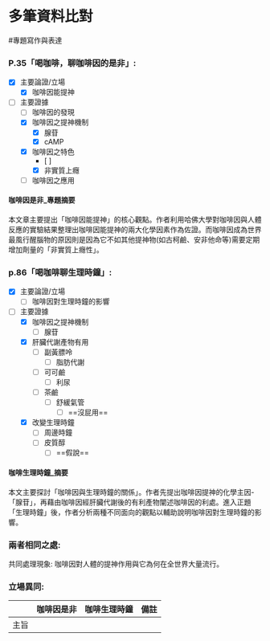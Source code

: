 # 多筆資料比對
#專題寫作與表達

### P.35「喝咖啡，聊咖啡因的是非」:
- [x] 主要論證/立場
	- [x] 咖啡因能提神
- [ ] 主要證據
	- [ ] 咖啡因的發現
	- [x] 咖啡因之提神機制
		- [x] 腺苷
		- [x] cAMP
	- [x] 咖啡因之特色
		- [ ] 
		- [x] 非實質上癮
	- [ ] 咖啡因之應用

#### 咖啡因是非_專題摘要

本文章主要提出「咖啡因能提神」的核心觀點。作者利用哈佛大學對咖啡因與人體反應的實驗結果整理出咖啡因能提神的兩大化學因素作為佐證。而咖啡因成為世界最風行醒腦物的原因則是因為它不如其他提神物(如古柯鹼、安非他命等)需要定期增加劑量的「非實質上癮性」。

### p.86「喝咖啡聊生理時鐘」:
- [x] 主要論證/立場
	- [ ] 咖啡因對生理時鐘的影響
- [ ] 主要證據
	- [x] 咖啡因之提神機制
		- [ ] 腺苷
	- [x] 肝臟代謝產物有用
		- [ ] 副黃膘呤
			- [ ] 脂肪代謝
		- [ ] 可可鹼
			- [ ] 利尿
		- [ ] 茶鹼
			- [ ] 舒緩氣管
				- [ ] ==沒屁用==
	- [x] 改變生理時鐘
		- [ ] 周邊時鐘
		- [ ] 皮質醇
			- [ ] ==假說==

#### 咖啡生理時鐘_摘要
本文主要探討「咖啡因與生理時鐘的關係」。作者先提出咖啡因提神的化學主因-「腺苷」，再藉由咖啡因經肝臟代謝後的有利產物闡述咖啡因的利處。進入正題「生理時鐘」後，作者分析兩種不同面向的觀點以輔助說明咖啡因對生理時鐘的影響。

### 兩者相同之處:
共同處理現象: 咖啡因對人體的提神作用與它為何在全世界大量流行。

### 立場異同:

||咖啡因是非|咖啡生理時鐘|備註|
|---|---|---|---|
|主旨|||
